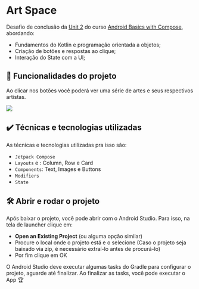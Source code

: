 # Art Space

Desafio de conclusão da [Unit 2](https://developer.android.com/courses/android-basics-compose/unit-2) do curso [Android Basics with Compose](https://developer.android.com/courses/android-basics-compose/course), abordando:
- Fundamentos do Kotlin e programação orientada a objetos;
- Criação de botões e respostas ao clique;
- Interação do State com a UI;

## 🔨 Funcionalidades do projeto

Ao clicar nos botões você poderá ver uma série de artes e seus respectivos artistas.

![](https://developer.android.com/static/codelabs/basic-android-kotlin-compose-art-space/img/6c9686e5029f55c9.gif)

## ✔️ Técnicas e tecnologias utilizadas

As técnicas e tecnologias utilizadas pra isso são:

- `Jetpack Compose`
- `Layouts` e : Column, Row e Card
- `Components`: Text, Images e Buttons
- `Modifiers`
- `State`


## 🛠️ Abrir e rodar o projeto

Após baixar o projeto, você pode abrir com o Android Studio. Para isso, na tela de launcher clique em:

- **Open an Existing Project** (ou alguma opção similar)
- Procure o local onde o projeto está e o selecione (Caso o projeto seja baixado via zip, é necessário extraí-lo antes de procurá-lo)
- Por fim clique em OK

O Android Studio deve executar algumas tasks do Gradle para configurar o projeto, aguarde até finalizar. Ao finalizar as tasks, você pode executar o App 🏆 
